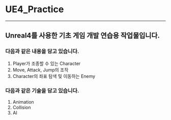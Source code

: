 # UE4_Practice
<hr/>

## Unreal4를 사용한 기초 게임 개발 연습용 작업물입니다.

### 다음과 같은 내용을 담고 있습니다.
1. Player가 조종할 수 있는 Character
2. Move, Attack, Jump의 조작
3. Character의 좌표 탐색 및 이동하는 Enemy

### 다음과 같은 기술을 담고 있습니다.
1. Animation
2. Collision
3. AI
